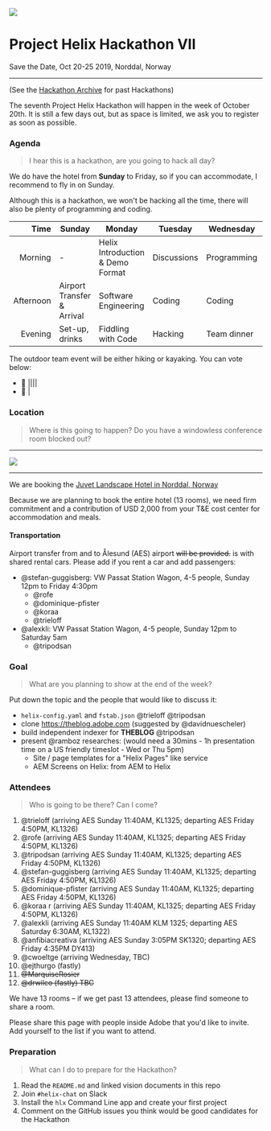 ![](https://images.adsttc.com/media/images/5010/155c/28ba/0d42/2200/0983/slideshow/stringio.jpg?1414020836)

# Project Helix Hackathon VII
Save the Date, Oct 20-25 2019, Norddal, Norway

---

(See the [Hackathon Archive](./README.md) for past Hackathons)

The seventh Project Helix Hackathon will happen in the week of October 20th. It is still a few days out, but as space is limited, we ask you to register as soon as possible.

### Agenda

> I hear this is a hackathon, are you going to hack all day?

We do have the hotel from **Sunday** to Friday, so if you can accommodate, I recommend to fly in on Sunday.

Although this is a hackathon, we won't be hacking all the time, there will also be plenty of programming and coding.

| Time      | Sunday                     | Monday                           | Tuesday     | Wednesday   | Thursday              | Friday                       |
| --------: | -------------------------- | -------------------------------- | ----------- | ----------- | --------------------- | ---------------------------- |
|   Morning | -                          | Helix Introduction & Demo Format | Discussions | Programming | Programming           | Demos                        |
| Afternoon | Airport Transfer & Arrival | Software Engineering             | Coding      | Coding      | Outdoor Team Event 🥾🛶 | Departure & Airport Transfer |
|   Evening | Set-up, drinks             | Fiddling with Code               | Hacking     | Team dinner | Hacking               | -                            |

The outdoor team event will be either hiking or kayaking. You can vote below:

* 🥾 ||||
* 🛶 |

### Location

> Where is this going to happen? Do you have a windowless conference room blocked out?

---

![](http://www.juvet.com/upload_images/DFFF77243C0C4B9EB11EA572B4D8C2B1.jpg.ashx?width=1920&quality=90&crop=(0,0,0,0))

---

We are booking the [Juvet Landscape Hotel in Norddal, Norway](http://www.juvet.com/the-juvet-hotel/the-hotel)

Because we are planning to book the entire hotel (13 rooms), we need firm commitment and a contribution of USD 2,000 from your T&E cost center for accommodation and meals.

#### Transportation

Airport transfer from and to Ålesund (AES) airport ~~will be provided.~~ is with shared rental cars. Please add if you rent a car and add passengers:

* @stefan-guggisberg: VW Passat Station Wagon, 4-5 people, Sunday 12pm to Friday 4:30pm
  * @rofe
  * @dominique-pfister
  * @koraa
  * @trieloff
* @alexkli: VW Passat Station Wagon, 4-5 people, Sunday 12pm to Saturday 5am
  * @tripodsan

### Goal

> What are you planning to show at the end of the week?

Put down the topic and the people that would like to discuss it:

* `helix-config.yaml` and `fstab.json` @trieloff @tripodsan
* clone https://theblog.adobe.com (suggested by @davidnuescheler)
* build independent indexer for **THEBLOG** @tripodsan
* present @ramboz researches: (would need a 30mins - 1h presentation time on a US friendly timeslot - Wed or Thu 5pm)
  * Site / page templates for a "Helix Pages" like service
  * AEM Screens on Helix: from AEM to Helix

### Attendees

> Who is going to be there? Can I come?

1. @trieloff (arriving AES Sunday 11:40AM, KL1325; departing AES Friday 4:50PM, KL1326)
1. @rofe (arriving AES Sunday 11:40AM, KL1325; departing AES Friday 4:50PM, KL1326) 
1. @tripodsan (arriving AES Sunday 11:40AM, KL1325; departing AES Friday 4:50PM, KL1326)
1. @stefan-guggisberg (arriving AES Sunday 11:40AM, KL1325; departing AES Friday 4:50PM, KL1326) 
1. @dominique-pfister (arriving AES Sunday 11:40AM, KL1325; departing AES Friday 4:50PM, KL1326)
1. @koraa r (arriving AES Sunday 11:40AM, KL1325; departing AES Friday 4:50PM, KL1326)
1. @alexkli (arriving AES Sunday 11:40AM KLM 1325; departing AES Saturday 6:30AM, KL1322)
1. @anfibiacreativa (arriving AES Sunday 3:05PM SK1320; departing AES Friday 4:35PM DY413)
1. @cwoeltge (arriving Wednesday, TBC)
1. @ejthurgo (fastly)
1. ~~@MarquiseRosier~~
1. ~~@drwilco (fastly) TBC~~

We have 13 rooms – if we get past 13 attendees, please find someone to share a room.

Please share this page with people inside Adobe that you'd like to invite. Add yourself to the list if you want to attend.

### Preparation

> What can I do to prepare for the Hackathon?

1. Read the `README.md` and linked vision documents in this repo
2. Join `#helix-chat` on Slack
3. Install the `hlx` Command Line app and create your first project
4. Comment on the GitHub issues you think would be good candidates for the Hackathon
